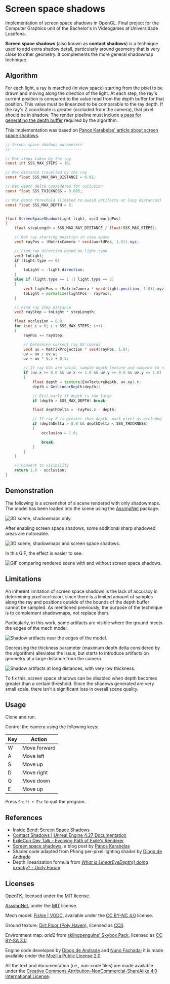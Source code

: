 # Screen space shadows

Implementation of screen space shadows in OpenGL. Final project for the Computer Graphics unit of
the Bachelor's in Videogames at Universidade Lusófona.

**Screen space shadows** (also known as **contact shadows**) is a technique used to add extra shadow
detail, particularly around geometry that is very close to other geometry. It complements the more
general shadowmap technique.

## Algorithm

For each light, a ray is marched (in view space) starting from the pixel to be drawn and moving
along the direction of the light. At each step, the ray's current position is compared to the value
read from the depth buffer for that position. This value must be linearized to be comparable to the
ray depth. If the ray's Z coordinate is greater (occluded from the camera), that pixel should be in
shadow. The render pipeline must include [a pass for generating the depth
buffer](https://github.com/egnawake/screen-space-shadows/blob/1d850ed2ca7da9b4cc060341e948f30038f9b5a6/RPS.cs#L54)
required by the algorithm.

This implementation was based on [Panos Karabelas' article about screen space shadows][SSSKarabelas].

```glsl
// Screen space shadows parameters
// -------------------------------

// Max steps taken by the ray
const int SSS_MAX_STEPS = 16;

// Max distance travelled by the ray
const float SSS_MAX_RAY_DISTANCE = 0.02;

// Max depth delta considered for occlusion
const float SSS_THICKNESS = 0.005;

// Max depth threshold (limited to avoid artifacts at long distances)
const float SSS_MAX_DEPTH = 5;


float ScreenSpaceShadow(Light light, vec3 worldPos)
{
    float stepLength = SSS_MAX_RAY_DISTANCE / float(SSS_MAX_STEPS);

    // Get ray starting position in view space
    vec3 rayPos = (MatrixCamera * vec4(worldPos, 1.0)).xyz;

    // Find ray direction based on light type
    vec3 toLight;
    if (light.type == 0)
    {
        toLight = -light.direction;
    }
    else if (light.type == 1 || light.type == 2)
    {
        vec3 lightPos = (MatrixCamera * vec4(light.position, 1.0)).xyz;
        toLight = normalize(lightPos - rayPos);
    }

    // Find ray step distance
    vec3 rayStep = toLight * stepLength;

    float occlusion = 0.0;
    for (int i = 0; i < SSS_MAX_STEPS; i++)
    {
        rayPos += rayStep;

        // Determine current ray UV coords
        vec4 uv = MatrixProjection * vec4(rayPos, 1.0);
        uv = uv / uv.w;
        uv = uv * 0.5 + 0.5;

        // If ray UVs are valid, sample depth texture and compare to ray Z coord
        if (uv.x >= 0.0 && uv.x <= 1.0 && uv.y >= 0.0 && uv.y <= 1.0)
        {
            float depth = texture(EnvTextureDepth, uv.xy).r;
            depth = GetLinearDepth(depth);

            // Exit early if depth is too large
            if (depth > SSS_MAX_DEPTH) break;

            float depthDelta = -rayPos.z - depth;

            // If ray Z is greater than depth, mark pixel as occluded
            if (depthDelta > 0.0 && depthDelta < SSS_THICKNESS)
            {
                occlusion = 1.0;

                break;
            }
        }
    }

    // Convert to visibility
    return 1.0 - occlusion;
}

```

## Demonstration

The following is a screenshot of a scene rendered with only shadowmaps. The model has been loaded
into the scene using the [AssimpNet] package.

![3D scene, shadowmaps only.](sss-disabled.png)

After enabling screen space shadows, some additional sharp shadowed areas are noticeable.

![3D scene, shadowmaps and screen space shadows.](sss-enabled.png)

In this GIF, the effect is easier to see.

![GIF comparing rendered scene with and without screen space shadows.](sss-before-after.gif)

## Limitations

An inherent limitation of screen space shadows is the lack of accuracy in determining pixel
occlusion, since there is a limited amount of samples along the ray and positions outside of the
bounds of the depth buffer cannot be sampled. As mentioned previously, the purpose of the technique
is to complement shadowmaps, not replace them.

Particularly, in this work, some artifacts are visible where the ground meets the edges of the mech
model.

![Shadow artifacts near the edges of the model.](sss-artifacts-edge.png)

Decreasing the thickness parameter (maximum depth delta considered by the algorithm) alleviates the
issue, but starts to introduce artifacts on geometry at a large distance from the camera.

![Shadow artifacts at long distances, with very low thickness.](sss-artifacts-far.png)

To fix this, screen space shadows can be disabled when depth becomes greater than a certain
threshold. Since the shadows generated are very small scale, there isn't a significant loss in
overall scene quality.

## Usage

Clone and run.

Control the camera using the following keys:

| Key | Action       |
| --- | ------------ |
| W   | Move forward |
| A   | Move left    |
| S   | Move up      |
| D   | Move right   |
| Q   | Move down    |
| E   | Move up      |

Press `Shift + Esc` to quit the program.

## References

- [Inside Bend: Screen Space Shadows](https://www.bendstudio.com/blog/inside-bend-screen-space-shadows/)
- [Contact Shadows | Unreal Engine 4.27 Documentation](https://docs.unrealengine.com/4.27/en-US/BuildingWorlds/LightingAndShadows/ContactShadows/) 
- [ExileCon Dev Talk - Evolving Path of Exile's Renderer](https://www.youtube.com/watch?v=whyJzrVEgVc)
- [Screen space shadows][SSSKarabelas], a blog post by [Panos Karabelas](https://panoskarabelas.com/)
- Shader code adapted from Phong per-pixel lighting shader by [Diogo de Andrade][DAndrade]
- Depth linearization formula from [*What is LinearEyeDepth() doing exactly?* - Unity Forum](https://forum.unity.com/threads/solved-what-is-lineareyedepth-doing-exactly.539791/)

## Licenses

[OpenTK], licensed under the [MIT] license.

[AssimpNet], under the [MIT] license.

Mech model: [Fishie | VGDC](https://sketchfab.com/3d-models/fishie-vgdc-6da1d9a980ee4608a2cc15af0649a583),
available under the [CC BY-NC 4.0] license.

Ground texture: [Dirt Floor (Poly Haven)](https://polyhaven.com/a/dirt_floor), licensed as [CC0].

Environment map: *arid2* from [skiingpenguins' Skybox Pack](https://opengameart.org/content/skiingpenguins-skybox-pack), licensed as [CC BY-SA 3.0].

Engine code developed by [Diogo de Andrade][DAndrade] and [Nuno Fachada][NFachada]; it is made
available under the [Mozilla Public License 2.0][MPLv2].

All the text and documentation (i.e., non-code files) are made available under
the [Creative Commons Attribution-NonCommercial-ShareAlike 4.0 International
License][CC BY-NC-SA 4.0].

[MPLv2]:https://opensource.org/licenses/MPL-2.0
[CC BY-NC 4.0]:http://creativecommons.org/licenses/by-nc/4.0/
[CC BY-SA 3.0]:https://creativecommons.org/licenses/by-sa/3.0/
[CC BY-NC-SA 4.0]:https://creativecommons.org/licenses/by-nc-sa/4.0/
[CC-BY3.0]:https://creativecommons.org/licenses/by/3.0/
[CC0]:https://creativecommons.org/publicdomain/zero/1.0/
[Ap2]:https://opensource.org/licenses/Apache-2.0
[OpenTK]:https://opentk.net/
[MIT]:https://opensource.org/license/mit/
[DAndrade]:https://github.com/DiogoDeAndrade
[NFachada]:https://github.com/fakenmc
[SSSKarabelas]:https://panoskarabelas.com/posts/screen_space_shadows/
[AssimpNet]:https://bitbucket.org/Starnick/assimpnet
